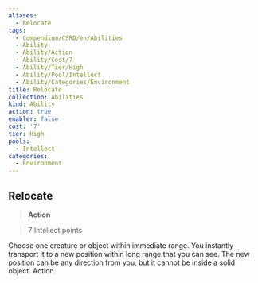 ```yaml
---
aliases:
  - Relocate
tags:
  - Compendium/CSRD/en/Abilities
  - Ability
  - Ability/Action
  - Ability/Cost/7
  - Ability/Tier/High
  - Ability/Pool/Intellect
  - Ability/Categories/Environment
title: Relocate
collection: Abilities
kind: Ability
action: true
enabler: false
cost: '7'
tier: High
pools:
  - Intellect
categories:
  - Environment
---
```

## Relocate    
>**Action**    
>7 Intellect points  
    
Choose one creature or object within immediate range. You instantly transport it to a new position within long range that you can see. The new position can be any direction from you, but it cannot be inside a solid object. Action.